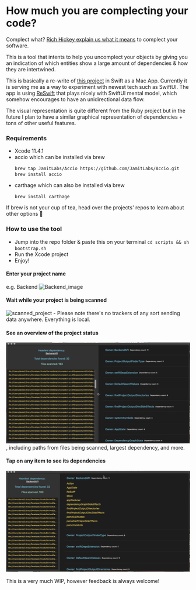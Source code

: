 # How much you are complecting your code? 

Complect what? [Rich Hickey explain us what it means](https://www.youtube.com/watch?v=oytL881p-nQ&t=1320s) to complect your software. 

This is a tool that intents to help you uncomplect your objects
by giving you an indication of which entities show a large amount of dependencies & how they are intertwined. 

This is basically a re-write of [this project](https://github.com/PaulTaykalo/objc-dependency-visualizer) in Swift 
as a Mac App. 
Currently it is serving me as a way to experiment with newest tech such as SwiftUI.
The app is using [ReSwift](https://github.com/ReSwift/ReSwift) that plays nicely with SwiftUI mental model, which 
somehow encourages to have an unidirectional data flow.  

The visual representation is quite different from the Ruby project but in the future I plan to have a similar graphical 
representation of dependencies + tons of other useful features. 

### Requirements

- Xcode 11.4.1
- accio which can be installed via brew
    ````
    brew tap JamitLabs/Accio https://github.com/JamitLabs/Accio.git
    brew install accio
- carthage which can also be installed via brew
    ```
    brew install carthage

If brew is not your cup of tea, head over the projects' repos to learn about other options 👀

### How to use the tool 

- Jump into the repo folder & paste this on your terminal `cd scripts && sh bootstrap.sh`
- Run the Xcode project
- Enjoy!



#### Enter your project name 
e.g. Backend 
![Backend_image](https://github.com/Thurman1776-/Uncomplect-us/blob/master/Screenshots/Screenshot-1.png)

#### Wait while your project is being scanned 
![scanned_project](https://github.com/Thurman1776-/Uncomplect-us/blob/master/Screenshots/Screenshot-2.png) - Please note there's no trackers of any sort sending data anywhere. Everything is local. 

#### See an overview of the project status 
![project_status](https://github.com/Thurman1776-/Uncomplect-us/blob/master/Screenshots/Screenshot-3.png), including paths from files being scanned, largest dependency, and more. 

#### Tap on any item to see its dependencies 
![dependencies](https://github.com/Thurman1776-/Uncomplect-us/blob/master/Screenshots/Screenshot-4.png)


This is a very much WIP, however feedback is always welcome! 
